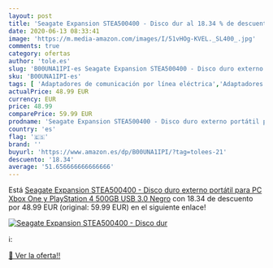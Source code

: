 ```yaml
---
layout: post
title: 'Seagate Expansion STEA500400 - Disco dur al 18.34 % de descuento'
date: 2020-06-13 08:33:41
image: 'https://m.media-amazon.com/images/I/51vHOg-KVEL._SL400_.jpg'
comments: true
category: ofertas
author: 'tole.es'
slug: 'B00UNA1IPI-es Seagate Expansion STEA500400 - Disco duro externo portátil...'
sku: 'B00UNA1IPI-es'
tags: [ 'Adaptadores de comunicación por línea eléctrica','Adaptadores de red','Dispositivos de red','Informática','playstation','xbox', ]
actualPrice: 48.99 EUR
currency: EUR
price: 48.99
comparePrice: 59.99 EUR
prodname: 'Seagate Expansion STEA500400 - Disco duro externo portátil para PC  Xbox One y PlayStation 4  500GB  USB 3.0    Negro'
country: 'es'
flag: '🇪🇸'
brand: ''
buyurl: 'https://www.amazon.es/dp/B00UNA1IPI/?tag=tolees-21'
descuento: '18.34'
average: '51.656666666666666'
---
```


Está [Seagate Expansion STEA500400 - Disco duro externo portátil para PC  Xbox One y PlayStation 4  500GB  USB 3.0    Negro](https://www.amazon.es/dp/B00UNA1IPI/?tag=tolees-21) con 18.34 de descuento por 48.99 EUR (original: 59.99 EUR) en el siguiente enlace!

[![Seagate Expansion STEA500400 - Disco dur](https://m.media-amazon.com/images/I/51vHOg-KVEL._SL400_.jpg)](https://www.amazon.es/dp/B00UNA1IPI/?tag=tolees-21)

ℹ️:


[🛒 Ver la oferta!!](https://www.amazon.es/dp/B00UNA1IPI/?tag=tolees-21)
